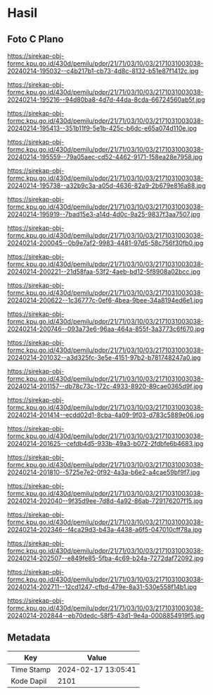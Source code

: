 # Hasil

## Foto C Plano

https://sirekap-obj-formc.kpu.go.id/430d/pemilu/pdpr/21/71/03/10/03/2171031003038-20240214-195032--c4b217b1-cb73-4d8c-8132-b51e87f1412c.jpg

https://sirekap-obj-formc.kpu.go.id/430d/pemilu/pdpr/21/71/03/10/03/2171031003038-20240214-195216--94d80ba8-4d7d-44da-8cda-66724560ab5f.jpg

https://sirekap-obj-formc.kpu.go.id/430d/pemilu/pdpr/21/71/03/10/03/2171031003038-20240214-195413--351b11f9-5e1b-425c-b6dc-e65a074d110e.jpg

https://sirekap-obj-formc.kpu.go.id/430d/pemilu/pdpr/21/71/03/10/03/2171031003038-20240214-195559--79a05aec-cd52-4462-9171-158ea28e7958.jpg

https://sirekap-obj-formc.kpu.go.id/430d/pemilu/pdpr/21/71/03/10/03/2171031003038-20240214-195738--a32b9c3a-a05d-4636-82a9-2b679e816a88.jpg

https://sirekap-obj-formc.kpu.go.id/430d/pemilu/pdpr/21/71/03/10/03/2171031003038-20240214-195919--7bad15e3-a14d-4d0c-9a25-9837f3aa7507.jpg

https://sirekap-obj-formc.kpu.go.id/430d/pemilu/pdpr/21/71/03/10/03/2171031003038-20240214-200045--0b9e7af2-9983-4481-97d5-58c756f30fb0.jpg

https://sirekap-obj-formc.kpu.go.id/430d/pemilu/pdpr/21/71/03/10/03/2171031003038-20240214-200221--21d58faa-53f2-4aeb-bd12-5f8908a02bcc.jpg

https://sirekap-obj-formc.kpu.go.id/430d/pemilu/pdpr/21/71/03/10/03/2171031003038-20240214-200622--1c36777c-0ef6-4bea-9bee-34a8194ed6e1.jpg

https://sirekap-obj-formc.kpu.go.id/430d/pemilu/pdpr/21/71/03/10/03/2171031003038-20240214-200746--093a73e6-96aa-464a-855f-3a3773c6f670.jpg

https://sirekap-obj-formc.kpu.go.id/430d/pemilu/pdpr/21/71/03/10/03/2171031003038-20240214-201032--a3d325fc-3e5e-4151-97b2-b781748247a0.jpg

https://sirekap-obj-formc.kpu.go.id/430d/pemilu/pdpr/21/71/03/10/03/2171031003038-20240214-201157--db78c73c-172c-4933-8920-89cae0365d9f.jpg

https://sirekap-obj-formc.kpu.go.id/430d/pemilu/pdpr/21/71/03/10/03/2171031003038-20240214-201414--ecdd02d1-8cba-4a09-9f03-d783c5889e06.jpg

https://sirekap-obj-formc.kpu.go.id/430d/pemilu/pdpr/21/71/03/10/03/2171031003038-20240214-201625--cefdb4d5-933b-49a3-b072-2fdbfe6b4683.jpg

https://sirekap-obj-formc.kpu.go.id/430d/pemilu/pdpr/21/71/03/10/03/2171031003038-20240214-201810--5725e7e2-0f92-4a3a-b6e2-a4cae59bf9f7.jpg

https://sirekap-obj-formc.kpu.go.id/430d/pemilu/pdpr/21/71/03/10/03/2171031003038-20240214-202040--9f35d9ee-7d8d-4a92-86ab-729176207f15.jpg

https://sirekap-obj-formc.kpu.go.id/430d/pemilu/pdpr/21/71/03/10/03/2171031003038-20240214-202346--f4ca29d3-b43a-4438-a6f5-047010cff78a.jpg

https://sirekap-obj-formc.kpu.go.id/430d/pemilu/pdpr/21/71/03/10/03/2171031003038-20240214-202507--e849fe85-5fba-4c69-b24a-7272daf72092.jpg

https://sirekap-obj-formc.kpu.go.id/430d/pemilu/pdpr/21/71/03/10/03/2171031003038-20240214-202711--12cd1247-cfbd-479e-8a31-530e558f14b1.jpg

https://sirekap-obj-formc.kpu.go.id/430d/pemilu/pdpr/21/71/03/10/03/2171031003038-20240214-202844--eb70dedc-58f5-43d1-9e4a-0008854919f5.jpg


## Metadata

| Key        | Value               |
| ---------- | ------------------- |
| Time Stamp | 2024-02-17 13:05:41 |
| Kode Dapil | 2101                |



